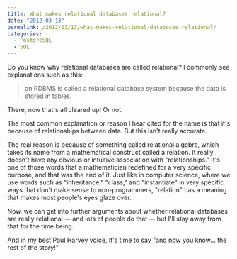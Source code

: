 ```yaml
---
title: What makes relational databases relational?
date: "2012-03-13"
permalink: /2012/03/13/what-makes-relational-databases-relational/
categories:
  - PostgreSQL
  - SQL
---
```

Do you know why relational databases are called relational? I commonly see explanations such as this:

> an RDBMS is called a relational database system because the data is stored in tables.

There, now that's all cleared up! Or not.

The most common explanation or reason I hear cited for the name is that it's because of relationships between data. But this isn't really accurate.

The real reason is because of something called relational algebra, which takes its name from a mathematical construct called a relation. It really doesn't have any obvious or intuitive association with "relationships." It's one of those words that a mathematician redefined for a very specific purpose, and that was the end of it. Just like in computer science, where we use words such as "inheritance," "class," and "instantiate" in very specific ways that don't make sense to non-programmers, "relation" has a meaning that makes most people's eyes glaze over.

Now, we can get into further arguments about whether relational databases are really relational &#8212; and lots of people do that &#8212; but I'll stay away from that for the time being.

And in my best Paul Harvey voice, it's time to say "and now you know&#8230; the rest of the story!"
